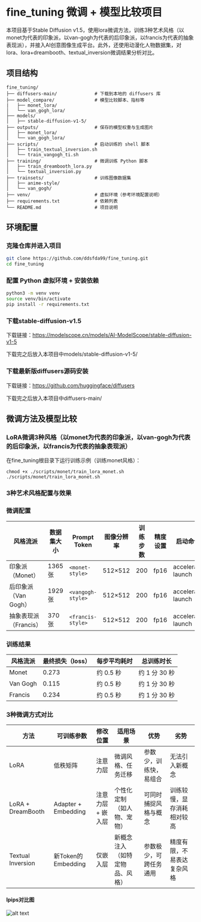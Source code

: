# fine_tuning 微调 + 模型比较项目
本项目基于Stable Diffusion v1.5，使用lora微调方法，训练3种艺术风格（以monet为代表的印象派，以van-gogh为代表的后印象派，以francis为代表的抽象表现派），并接入AI创意图像生成平台。此外，还使用动漫化人物数据集，对lora、lora+dreambooth、textual_inversion微调结果分析对比。

## 项目结构
```
fine_tuning/
├── diffusers-main/              # 下载到本地的 diffusers 库
├── model_compare/               # 模型比较脚本、指标等
|   ├── monet_lora/
│   └── van_gogh_lora/
├── models/ 
│   ├── stable-diffusion-v1-5/
├── outputs/                     # 保存的模型权重与生成图片
│   ├── monet_lora/
│   └── van_gogh_lora/
├── scripts/                     # 启动训练的 shell 脚本
│   ├── train_textual_inversion.sh
│   └── train_vangogh_ti.sh
├── training/                    # 微调训练 Python 脚本
│   ├── train_dreambooth_lora.py
│   └── textual_inversion.py
├── trainsets/                   # 训练图像数据集
│   ├── anime-style/
│   └── van_gogh/
├── venv/                        # 虚拟环境（参考环境配置说明）
├── requirements.txt             # 依赖列表
└── README.md                    # 项目说明
```

## 环境配置
### 克隆仓库并进入项目
```bash
git clone https://github.com/ddsfda99/fine_tuning.git
cd fine_tuning
```
### 配置 Python 虚拟环境 + 安装依赖
```bash
python3 -m venv venv           
source venv/bin/activate      
pip install -r requirements.txt 
```
### 下载stable-diffusion-v1.5
下载链接：https://modelscope.cn/models/AI-ModelScope/stable-diffusion-v1-5

下载完之后放入本项目中models/stable-diffusion-v1-5/
### 下载最新版diffusers源码安装
下载链接：https://github.com/huggingface/diffusers

下载完之后放入本项目中diffusers-main/ 

##  微调方法及模型比较
### LoRA微调3种风格（以monet为代表的印象派，以van-gogh为代表的后印象派，以francis为代表的抽象表现派）
在fine_tuning根目录下运行训练示例（训练monet风格）：
```
chmod +x ./scripts/monet/train_lora_monet.sh
./scripts/monet/train_lora_monet.sh
```
### 3种艺术风格配置与效果
### 微调配置
| 风格流派           | 数据集大小  | Prompt Token | 图像分辨率   | 训练步数 | 精度设置 | 启动命令              |
| -------------- | ------ | ----------------- |  ------- | ---- | ---- | ----------------- |
| 印象派（Monet）     | 1365 张 | `<monet-style>`| 512×512 | 200  | fp16 | accelerate launch |
| 后印象派（Van Gogh） | 1929 张 | `<vangogh-style>`| 512×512 | 200  | fp16 | accelerate launch |
| 抽象表现派（Francis） | 370 张  | `<francis-style>`| 512×512 | 200  | fp16 | accelerate launch |

### 训练结果
| 风格流派     | 最终损失（loss） | 每步平均耗时  | 总训练时长      |
| -------- | ---------- | ------- | ---------- |
| Monet    | 0.273      | 约 0.5 秒 | 约 1 分 30 秒 |
| Van Gogh | 0.115      | 约 0.5 秒 | 约 1 分 30 秒 |
| Francis  | 0.234      | 约 0.5 秒 | 约 1 分 30 秒 |

### 3种微调方式对比
| 方法                | 可训练参数            | 修改位置                     | 适用场景                         | 优势                         | 劣势                           |
|---------------------|------------------------|------------------------------|----------------------------------|------------------------------|--------------------------------|
| LoRA            | 低秩矩阵    | 注意力层     | 微调风格、任务迁移              | 参数少，训练快，易组合       | 无法引入新概念      |
| LoRA + DreamBooth | Adapter + Embedding    | 注意力层 + 嵌入层             | 个性化定制（如人物、宠物）      | 可同时捕捉风格与概念         | 训练较慢，显存消耗相对较高     |
| Textual Inversion | 新Token的Embedding     | 仅嵌入层                      | 新概念注入（如特定物品、风格）  | 参数极少，可跨任务通用       | 精度有限，不易表达复杂风格     |

#### lpips对比图
![alt text](lpips_comparison_anime.png)
